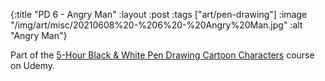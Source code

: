 {:title "PD 6 - Angry Man"
 :layout :post
 :tags ["art/pen-drawing"]
 :image "/img/art/misc/20210608%20-%206%20-%20Angry%20Man.jpg"
 :alt "Angry Man"}

Part of the [5-Hour Black & White Pen Drawing Cartoon Characters][5HBWPDCC]
course on Udemy.

[5HBWPDCC]: https://www.udemy.com/course/5-hour-black-and-white-pen-drawing-cartoon-characters/
